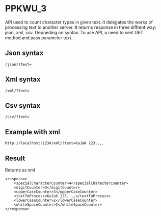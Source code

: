 # PPKWU_3
API used to count character types in given text. It delegates the works of processing text to another server.
It returns response in three diffrent way: json, xml, csv. Depneding on syntax.
To use API, u need to sent GET method and pass parameter text.

## Json syntax
```
/json/?text=
```
## Xml syntax
```
/xml/?text=
```
## Csv syntax
```
/csv/?text=
```

## Example with xml
```
http://localhost:1234/xml/?text=KaJaK 123..,,
```
## Result
Returns as xml
```
<response>
    <specialCharacterCounter>4</specialCharacterCounter>
    <digitCounter>3</digitCounter>
    <upperCaseCounter>3</upperCaseCounter>
    <textToProcess>KaJaK 123..,,</textToProcess>
    <lowerCaseCounter>2</lowerCaseCounter>
    <whiteSpaceCounter>1</whiteSpaceCounter>
</response>
```
